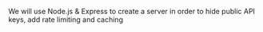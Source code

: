 We will use Node.js & Express to create a server in order to hide public API keys, add rate limiting and caching